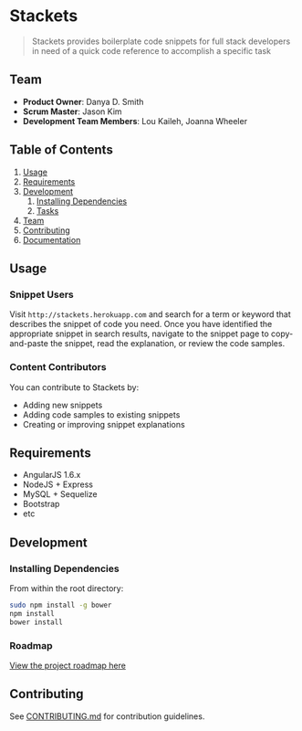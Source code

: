 # Stackets

> Stackets provides boilerplate code snippets for full stack developers in need of a quick code reference to accomplish a specific task

## Team

  - __Product Owner__: Danya D. Smith
  - __Scrum Master__: Jason Kim
  - __Development Team Members__: Lou Kaileh, Joanna Wheeler

## Table of Contents

1. [Usage](#Usage)
1. [Requirements](#requirements)
1. [Development](#development)
    1. [Installing Dependencies](#installing-dependencies)
    1. [Tasks](#tasks)
1. [Team](#team)
1. [Contributing](#contributing)
1. [Documentation](https://github.com/hrr22-andromeda/stackets/wiki)

## Usage

### Snippet Users
Visit `http://stackets.herokuapp.com` and search for a term or keyword that describes the snippet of code you need. Once you have identified the appropriate snippet in search results, navigate to the snippet page to copy-and-paste the snippet, read the explanation, or review the code samples.

### Content Contributors

You can contribute to Stackets by:

* Adding new snippets
* Adding code samples to existing snippets
* Creating or improving snippet explanations

## Requirements

- AngularJS 1.6.x
- NodeJS + Express
- MySQL + Sequelize
- Bootstrap
- etc

## Development

### Installing Dependencies

From within the root directory:

```sh
sudo npm install -g bower
npm install
bower install
```

### Roadmap

[View the project roadmap here](https://waffle.io/hrr22-andromeda/stackets)


## Contributing

See [CONTRIBUTING.md](CONTRIBUTING.md) for contribution guidelines.
